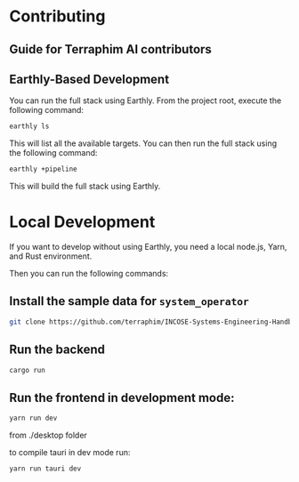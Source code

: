 # Contributing
## Guide for Terraphim AI contributors
## Earthly-Based Development

You can run the full stack using Earthly.
From the project root, execute the following command:

```sh
earthly ls
```

This will list all the available targets. You can then run the full stack using the following command:

```sh
earthly +pipeline
```

This will build the full stack using Earthly.

# Local Development

If you want to develop without using Earthly, you need a local node.js, Yarn,
and Rust environment.

Then you can run the following commands:

## Install the sample data for `system_operator`

```sh
git clone https://github.com/terraphim/INCOSE-Systems-Engineering-Handbook.git /tmp/system_operator/
```

## Run the backend

```sh
cargo run
```

## Run the frontend in development mode:

```sh
yarn run dev
```
from ./desktop folder

to compile tauri in dev mode run:

```
yarn run tauri dev
```
